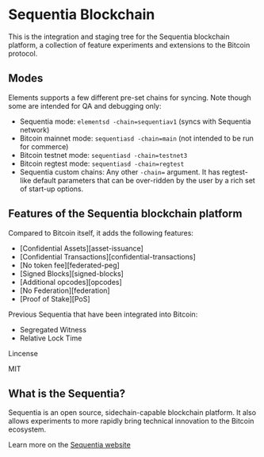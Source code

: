 Sequentia Blockchain
====================================


This is the integration and staging tree for the Sequentia blockchain platform,
a collection of feature experiments and extensions to the Bitcoin protocol.

Modes
-----

Elements supports a few different pre-set chains for syncing. Note though some are intended for QA and debugging only:

* Sequentia mode: `elementsd -chain=sequentiav1` (syncs with Sequentia network)
* Bitcoin mainnet mode: `sequentiasd -chain=main` (not intended to be run for commerce)
* Bitcoin testnet mode: `sequentiasd -chain=testnet3`
* Bitcoin regtest mode: `sequentiasd -chain=regtest`
* Sequentia custom chains: Any other `-chain=` argument. It has regtest-like default parameters that can be over-ridden by the user by a rich set of start-up options.

Features of the Sequentia blockchain platform
----------------

Compared to Bitcoin itself, it adds the following features:
 * [Confidential Assets][asset-issuance]
 * [Confidential Transactions][confidential-transactions]
 * [No token fee][federated-peg]
 * [Signed Blocks][signed-blocks]
 * [Additional opcodes][opcodes]
 * [No Federation][federation]
 * [Proof of Stake][PoS]

Previous Sequentia that have been integrated into Bitcoin:
 * Segregated Witness
 * Relative Lock Time


Lincense

MIT

What is the Sequentia?
-----------------
Sequentia is an open source, sidechain-capable blockchain platform. It also allows experiments to more rapidly bring technical innovation to the Bitcoin ecosystem.

Learn more on the [Sequentia website](https://sequentia.io)

